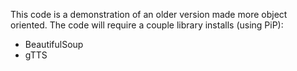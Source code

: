 This code is a demonstration of an older version made more object oriented.
The code will require a couple library installs (using PiP):

- BeautifulSoup
- gTTS
